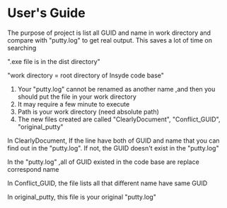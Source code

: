 # User's Guide

The purpose of project is list all GUID and name in work directory and compare with "putty.log" to get real output. This saves a lot of time on searching

".exe file is in the dist directory"

"work directory = root directory of Insyde code base"

1. Your "putty.log" cannot be renamed as another name ,and then you should put the file in your work directory
2. It may require a few minute to execute
3. Path is your work directory (need absolute path)
4. The new files created are called "ClearlyDocument", "Conflict_GUID", "original_putty"

In ClearlyDocument, If the line have both of GUID and name that you can find out in the "putty.log". If not, the GUID doesn't exist in the "putty.log"

In the "putty.log" ,all of GUID existed in the code base are replace correspond name 

In Conflict_GUID, the file lists all that different name have same GUID

In original_putty, this file is your original "putty.log"
